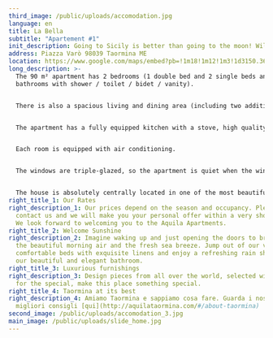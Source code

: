 ```yaml
---
third_image: /public/uploads/accomodation.jpg
language: en
title: La Bella
subtitle: "Apartement #1"
init_description: Going to Sicily is better than going to the moon! William Shakespeare
address: Piazza Varò 98039 Taormina ME
location: https://www.google.com/maps/embed?pb=!1m18!1m12!1m3!1d3150.369585080524!2d15.282543015414682!3d37.85164187974546!2m3!1f0!2f0!3f0!3m2!1i1024!2i768!4f13.1!3m3!1m2!1s0x131411a39251c7f9%3A0x2654f47409ca387a!2sPiazza%20Var%C3%B2%2C%2098039%20Taormina%20ME!5e0!3m2!1sen!2sit!4v1580329882609!5m2!1sen!2sit
long_description: >-
  The 90 m² apartment has 2 bedrooms (1 double bed and 2 single beds and two
  bathrooms with shower / toilet / bidet / vanity).


  There is also a spacious living and dining area (including two additional beds) and a functional fireplace. The apartment is furnished to a very high standard (designer furniture) and has a large screen TV, WIFI and a sound system. The large balcony (ideal for breakfast and dinner) offers enough space and, like the whole house, offers a wonderful view over the Ionian Sea and the old town of Taormina.


  The apartment has a fully equipped kitchen with a stove, high quality microwave, dishwasher and refrigerator as well as a variety of electrical appliances and all the necessary dishes for a good meal.


  Each room is equipped with air conditioning.


  The windows are triple-glazed, so the apartment is quiet when the windows are closed. In the summer months, Corso Umberto and the adjacent streets are very busy until around 1 a.m.


  The house is absolutely centrally located in one of the most beautiful squares (Piazza Varò) and only 100 steps away from Corso Umberto and the landmark Piazza IX Aprile.
right_title_1: Our Rates
right_description_1: Our prices depend on the season and occupancy. Please
  contact us and we will make you your personal offer within a very short time.
  We look forward to welcoming you to the Aquila Apartments.
right_title_2: Welcome Sunshine
right_description_2: Imagine waking up and just opening the doors to breathe in
  the beautiful morning air and the fresh sea breeze. Jump out of our very
  comfortable beds with exquisite linens and enjoy a refreshing rain shower in
  our beautiful and elegant bathroom.
right_title_3: Luxurious furnishings
right_description_3: Design pieces from all over the world, selected with an eye
  for the special, make this place something special.
right_title_4: Taormina at its best
right_description_4: Amiamo Taormina e sappiamo cosa fare. Guarda i nostri 10
  migliori consigli [qui](http://aquilataormina.com/#/about-taormina)
second_image: /public/uploads/accomodation_3.jpg
main_image: /public/uploads/slide_home.jpg
---
```

